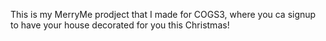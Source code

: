 This is my MerryMe prodject that I made for COGS3, where you ca signup to have your house decorated for you this Christmas!
